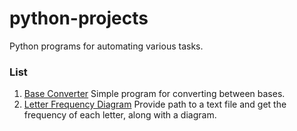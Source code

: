 # python-projects
Python programs for automating various tasks.

### List
1. [Base Converter](base_converter.py) Simple program for converting between bases.
2. [Letter Frequency Diagram](letter_frequency_diagram.py) Provide path to a text file and get the frequency of each letter, along with a diagram.
